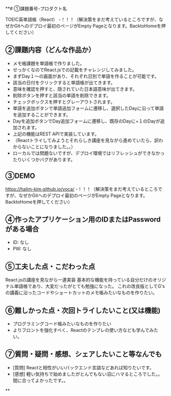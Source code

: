 **# ①課題番号-プロダクト名

TOEIC英単語帳（React）
-！！！（解決策をまだ考えているところですが、なぜかGitへのデプロイ最初のページがEmpty Pageとなります。BacktoHomeを押してください）

## ②課題内容（どんな作品か）

- メモ帳課題を単語帳で作りました。
- せっかくなのでReact.jsでの記載をチャレンジしてみました。
- まずDay１〜の画面があり、それぞれ日別で単語を作ることが可能です。
- 該当の日付をクリックすると単語帳が出てきます。
- 意味を確認を押すと、隠されていた日本語意味が出てきます。
- 削除ボタンを押すと該当の単語を削除できます。
- チェックボックスを押すとグレーアウトされます。
- 単語を追加ボタンで単語追加フォームに遷移し、選択したDayに沿って単語を追加することができます。
- Dayを追加ボタンでDay追加フォームに遷移し、既存のDayに+１のDayが追加されます。
- 上記の機能はREST APIで実装しています。
- （Reactトライしてみようとそれらしき講座を見ながら進めていたら、訳わからないことになりました。。）
- ローカルでは問題ないですが、デプロイ環境ではリフレッシュができなかったりいくつかバグがあります。

## ③DEMO

https://halim-kim.github.io/voca/
-！！！（解決策をまだ考えているところですが、なぜかGitへのデプロイ最初のページがEmpty Pageとなります。BacktoHomeを押してください）

## ④作ったアプリケーション用のIDまたはPasswordがある場合

- ID: なし
- PW: なし

## ⑤工夫した点・こだわった点

React.jsの講座を見ながら一連実装
基本的な機能を持っている自分だけのオリジナル単語帳であり、大変だったがとても勉強になった。
これの改良版としてG'sの講義に沿ったコードやショートカットのメモ帳みたいなものを作りたい。

## ⑥難しかった点・次回トライしたいこと(又は機能)

- プログラミングコード帳みたいなものを作りたい
- よりフロントを強化すべく、Reactのテンプレの使い方なども学んでみたい。

## ⑦質問・疑問・感想、シェアしたいこと等なんでも

- [質問] Reactと相性がいいバックエンド言語などあれば知りたいです。
- [感想] 軽い気持ちで始めましたがとんでもない沼にハマるところでした。。間に合ってよかったです。。

**

